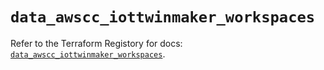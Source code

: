 # `data_awscc_iottwinmaker_workspaces`

Refer to the Terraform Registory for docs: [`data_awscc_iottwinmaker_workspaces`](https://registry.terraform.io/providers/hashicorp/awscc/0.70.0/docs/data-sources/iottwinmaker_workspaces).
